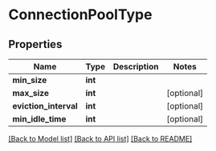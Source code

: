 # ConnectionPoolType

## Properties
Name | Type | Description | Notes
------------ | ------------- | ------------- | -------------
**min_size** | **int** |  | 
**max_size** | **int** |  | [optional] 
**eviction_interval** | **int** |  | [optional] 
**min_idle_time** | **int** |  | [optional] 

[[Back to Model list]](../README.md#documentation-for-models) [[Back to API list]](../README.md#documentation-for-api-endpoints) [[Back to README]](../README.md)


